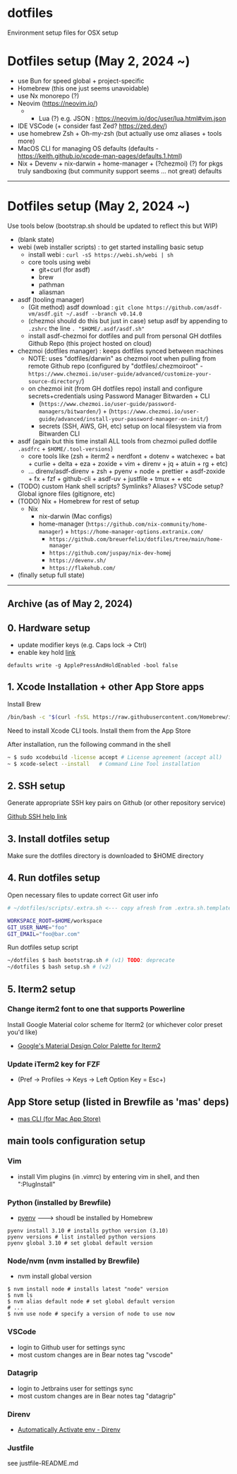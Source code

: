# dotfiles

Environment setup files for OSX setup

# Dotfiles setup (May 2, 2024 ~)

- use Bun for speed global + project-specific
- Homebrew (this one just seems unavoidable)
- use Nx monorepo (?)
- Neovim (https://neovim.io/)
  - + Lua (?) e.g. JSON : https://neovim.io/doc/user/lua.html#vim.json
- IDE VSCode (+ consider fast Zed? https://zed.dev/)
- use homebrew Zsh + Oh-my-zsh (but actually use omz aliases + tools more)
- MacOS CLI for managing OS defaults (defaults - https://keith.github.io/xcode-man-pages/defaults.1.html)
- Nix + Devenv + nix-darwin + home-manager + (?chezmoi) (?) for pkgs truly sandboxing (but community support seems ... not great)
defaults


---

# Dotfiles setup (May 2, 2024 ~)

Use tools below
(bootstrap.sh should be updated to reflect this but WIP)

- (blank state)
- webi (web installer scripts) : to get started installing basic setup
  - install webi : `curl -sS https://webi.sh/webi | sh`
  - core tools using webi
    - git+curl (for asdf)
    - brew
    - pathman
    - aliasman
- asdf (tooling manager)
  - (Git method) asdf download : `git clone https://github.com/asdf-vm/asdf.git ~/.asdf --branch v0.14.0`
  - (chezmoi should do this but just in case) setup asdf by appending to `.zshrc` the line `. "$HOME/.asdf/asdf.sh"`
  - install asdf-chezmoi for dotfiles and pull from personal GH dotfiles Github Repo (this project hosted on cloud)
- chezmoi (dotfiles manager) : keeps dotfiles synced between machines
  - NOTE: uses "dotfiles/darwin" as chezmoi root when pulling from remote Github repo (configured by "dotfiles/.chezmoiroot" - `https://www.chezmoi.io/user-guide/advanced/customize-your-source-directory/`)
  - on chezmoi init (from GH dotfiles repo) install and configure secrets+credentials using Password Manager Bitwarden + CLI
    - (`https://www.chezmoi.io/user-guide/password-managers/bitwarden/`) + (`https://www.chezmoi.io/user-guide/advanced/install-your-password-manager-on-init/`)
    - secrets (SSH, AWS, GH, etc) setup on local filesystem via from Bitwarden CLI
- asdf (again but this time install ALL tools from chezmoi pulled dotfile `.asdfrc` + `$HOME/.tool-versions`)
  - core tools like (zsh + iterm2 + nerdfont + dotenv + watchexec + bat + curlie + delta + eza + zoxide + vim + direnv + jq + atuin + rg + etc)
  - ... direnv/asdf-direnv + zsh + pyenv + node + prettier + asdf-zoxide + fx + fzf + github-cli + asdf-uv + justfile + tmux +  + etc
- (TODO) custom Hank shell scripts? Symlinks? Aliases? VSCode setup? Global ignore files (gitignore, etc)
- (TODO) Nix + Homebrew for rest of setup
  - Nix
    - nix-darwin (Mac configs)
    - home-manager (`https://github.com/nix-community/home-manager`) + `https://home-manager-options.extranix.com/`
      - `https://github.com/breuerfelix/dotfiles/tree/main/home-manager`
      - `https://github.com/juspay/nix-dev-home`j
      - `https://devenv.sh/`
      - `https://flakehub.com/`
- (finally setup full state)

---------------------

## Archive (as of May 2, 2024)

## 0. Hardware setup

- update modifier keys (e.g. Caps lock -> Ctrl)
- enable key hold [link](https://www.macworld.com/article/351347/how-to-activate-key-repetition-through-the-macos-terminal.html)

```
defaults write -g ApplePressAndHoldEnabled -bool false
```

## 1. Xcode Installation + other App Store apps

Install Brew

```bash
/bin/bash -c "$(curl -fsSL https://raw.githubusercontent.com/Homebrew/install/HEAD/install.sh)"
```

Need to install Xcode CLI tools.  Install them from the App Store

After installation, run the following command in the shell

```bash
~ $ sudo xcodebuild -license accept # License agreement (accept all)
~ $ xcode-select --install   # Command Line Tool installation
```

## 2. SSH setup

Generate appropriate SSH key pairs on Github (or other repository service)

[Github SSH help link](https://help.github.com/articles/connecting-to-github-with-ssh/)

## 3. Install dotfiles setup

Make sure the dotfiles directory is downloaded to $HOME directory

## 4. Run dotfiles setup

Open necessary files to update correct Git user info

```bash
# ~/dotfiles/scripts/.extra.sh <--- copy afresh from .extra.sh.template

WORKSPACE_ROOT=$HOME/workspace
GIT_USER_NAME="foo"
GIT_EMAIL="foo@bar.com"
```

Run dotfiles setup script

```bash
~/dotfiles $ bash bootstrap.sh # (v1) TODO: deprecate
~/dotfiles $ bash setup.sh # (v2)
```

## 5. Iterm2 setup

### Change iterm2 font to one that supports Powerline

Install Google Material color scheme for Iterm2 (or whichever color preset you'd like)

- [Google's Material Design Color Palette for Iterm2](https://github.com/MartinSeeler/iterm2-material-design)

### Update iTerm2 key for FZF

- (Pref -> Profiles -> Keys -> Left Option Key = Esc+)

## App Store setup (listed in Brewfile as 'mas' deps)

- [mas CLI (for Mac App Store)](https://github.com/mas-cli/mas)

## main tools configuration setup

### Vim

- install Vim plugins (in .vimrc) by entering vim in shell, and then ":PlugInstall"

### Python (installed by Brewfile)

- [pyenv](https://github.com/pyenv/pyenv) ---> shoudl be installed by Homebrew

```shell
pyenv install 3.10 # installs python version (3.10)
pyenv versions # list installed python versions
pyenv global 3.10 # set global default version
```

### Node/nvm (nvm installed by Brewfile)

- nvm install global version

```shell
$ nvm install node # installs latest "node" version
$ nvm ls
$ nvm alias default node # set global default version
# ...
$ nvm use node # specify a version of node to use now
```

### VSCode

- login to Github user for settings sync
- most custom changes are in Bear notes tag "vscode"

### Datagrip

- login to Jetbrains user for settings sync
- most custom changes are in Bear notes tag "datagrip"

### Direnv

- [Automatically Activate env - Direnv](https://direnv.net/)



### Justfile

see justfile-README.md
